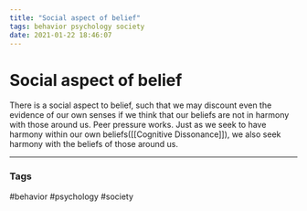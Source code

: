 ```yaml
---
title: "Social aspect of belief"
tags: behavior psychology society
date: 2021-01-22 18:46:07
---
```


# Social aspect of belief

There is a social aspect to belief, such that we may discount even the evidence of our own senses if we think that our beliefs are not in harmony with those around us. Peer pressure works. Just as we seek to have harmony within our own beliefs([[Cognitive Dissonance]]), we also seek harmony with the beliefs of those around us.

---
### Tags
#behavior #psychology #society
